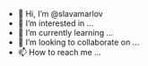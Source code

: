 - 👋 Hi, I’m @slavamarlov
- 👀 I’m interested in ...
- 🌱 I’m currently learning ...
- 💞️ I’m looking to collaborate on ...
- 📫 How to reach me ...

<!---
slavamarlov/slavamarlov is a ✨ special ✨ repository because its `README.md` (this file) appears on your GitHub profile.
You can click the Preview link to take a look at your changes.
--->

